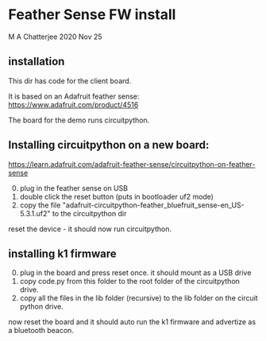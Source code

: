 # Feather Sense FW install

M A Chatterjee 2020 Nov 25


## installation
This dir has code for the client board.

It is based on an Adafruit feather sense:
https://www.adafruit.com/product/4516

The board for the demo runs circuitpython.

## Installing circuitpython on a new board:
https://learn.adafruit.com/adafruit-feather-sense/circuitpython-on-feather-sense

0. plug in the feather sense on USB
1. double click the reset button (puts in bootloader uf2 mode)
2. copy the file "adafruit-circuitpython-feather_bluefruit_sense-en_US-5.3.1.uf2" to the circuitpython dir

reset the device - it should now run circuitpython.

## installing k1 firmware
0. plug in the board and press reset once. it should mount as a USB drive
1. copy code.py from this folder to the root folder of the circuitpython drive.
2. copy all the files in the lib folder (recursive) to the lib folder on the circuit python drive.

now reset the board and it should auto run the k1 firmware and advertize as a bluetooth beacon.




